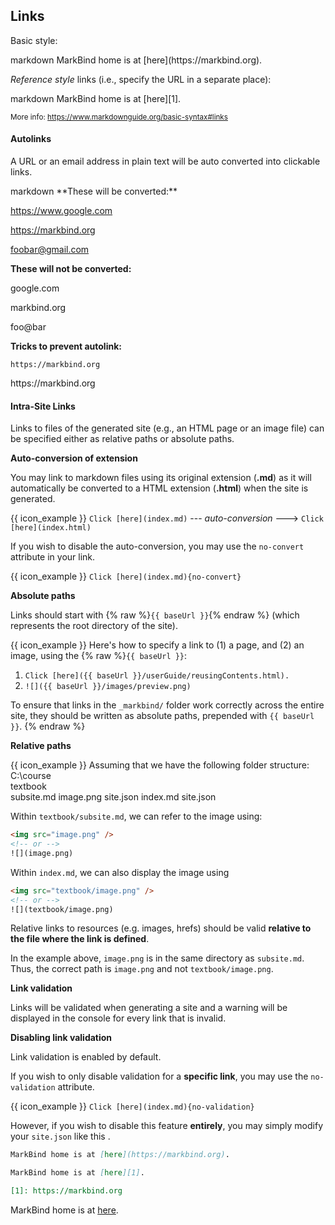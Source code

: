 ## Links

Basic style:

<div id="main-example">
<include src="codeAndOutput.md" boilerplate >
<variable name="highlightStyle">markdown</variable>
<variable name="code">
MarkBind home is at [here](https://markbind.org).
</variable>
</include>
</div>

_Reference style_ links (i.e., specify the URL in a separate place):

<include src="codeAndOutput.md" boilerplate >
<variable name="highlightStyle">markdown</variable>
<variable name="code">
MarkBind home is at [here][1].

[1]: https://markbind.org
</variable>
</include>

<small>More info: https://www.markdownguide.org/basic-syntax#links</small>

#### Autolinks
A <tooltip content="with `http(s)://` head">URL</tooltip> or an email address in plain text will be auto converted into clickable links.

<include src="codeAndOutput.md" boilerplate >
<variable name="highlightStyle">markdown</variable>
<variable name="code">
**These will be converted:**

https://www.google.com

https://markbind.org

foobar@gmail.com

**These will not be converted:**

google.com

markbind.org

foo@bar

**Tricks to prevent autolink:**

`https://markbind.org`

https://<span></span>markbind.org

</variable>
</include>

#### Intra-Site Links

<div id="intraSiteLinks">

Links to files of the generated site (e.g., an HTML page or an image file) can be specified either as relative paths or absolute paths.

****Auto-conversion of extension****

<div class="indented">

You may link to markdown files using its original extension (**.md**) as it will automatically be converted to a HTML extension (**.html**) when the site is generated. 

{{ icon_example }}
`Click [here](index.md)` --- *auto-conversion* ---> `Click [here](index.html)`

<box type="warning">

If you wish to disable the auto-conversion, you may use the `no-convert` attribute in your link. 

{{ icon_example }}
`Click [here](index.md){no-convert}`

</box>

</div>


****Absolute paths****
<div class="indented">

Links should start with {% raw %}`{{ baseUrl }}`{% endraw %} (which represents the root directory of the site).

{{ icon_example }} Here's how to specify a link to (1) a page, and (2) an image, using the {% raw %}`{{ baseUrl }}`:

1. `Click [here]({{ baseUrl }}/userGuide/reusingContents.html).`
2. `![]({{ baseUrl }}/images/preview.png)`

<box type="important">

To ensure that links in the <code>_markbind/</code> folder work correctly across the entire site, they should be written as absolute paths, prepended with `{{ baseUrl }}`. 
</box>
{% endraw %}
</div>

****Relative paths****

<div class="indented">

{{ icon_example }} Assuming that we have the following folder structure:
<tree>
C:\course\
  textbook\
    subsite.md
    image.png
    site.json
  index.md
  site.json
</tree>

Within `textbook/subsite.md`, we can refer to the image using:
```html
<img src="image.png" />
<!-- or -->
![](image.png)
```
Within `index.md`, we can also display the image using
```html
<img src="textbook/image.png" />
<!-- or -->
![](textbook/image.png)
```

<box type="warning">

  Relative links to resources (e.g. images, hrefs) should be valid **relative to the file where the link is defined**.

  In the example above, `image.png` is in the same directory as `subsite.md`. Thus, the correct path is `image.png` and not `textbook/image.png`.
</box>

</div>

****Link validation****

<div class="indented">

Links will be validated when generating a site and a warning will be displayed in the console for every link that is invalid. 


<box type="warning">

**Disabling link validation**

Link validation is enabled by default. 

If you wish to only disable validation for a **specific link**, you may use the `no-validation` attribute.

{{ icon_example }}
`Click [here](index.md){no-validation}`

However, if you wish to disable this feature **entirely**, you may simply modify your `site.json` like <trigger for="pop:global-intralink-disable" placement="bottom" trigger="click"> this </trigger>. 

<modal header="Disabling global intra-site link validation in `site.json`" id="pop:global-intralink-disable" backdrop> 
  <include src="{{ baseUrl }}/userGuide/siteJsonFile.md#disable-global-intrasite-link-validation"/>
</modal>	

</box>

</div>
</div>

<div id="short" class="d-none">

```markdown
MarkBind home is at [here](https://markbind.org).

MarkBind home is at [here][1].

[1]: https://markbind.org
```
</div>

<div id="examples" class="d-none">

MarkBind home is at [here](https://markbind.org).
</div>

